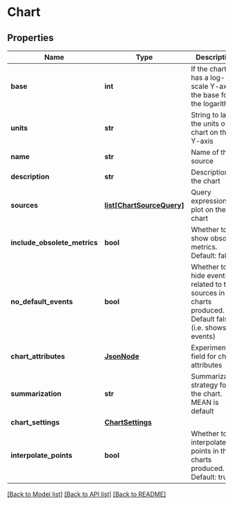 # Chart

## Properties
Name | Type | Description | Notes
------------ | ------------- | ------------- | -------------
**base** | **int** | If the chart has a log-scale Y-axis, the base for the logarithms | [optional] 
**units** | **str** | String to label the units of the chart on the Y-axis | [optional] 
**name** | **str** | Name of the source | 
**description** | **str** | Description of the chart | [optional] 
**sources** | [**list[ChartSourceQuery]**](ChartSourceQuery.md) | Query expression to plot on the chart | 
**include_obsolete_metrics** | **bool** | Whether to show obsolete metrics.  Default: false | [optional] 
**no_default_events** | **bool** | Whether to hide events related to the sources in the charts produced. Default false (i.e. shows events) | [optional] 
**chart_attributes** | [**JsonNode**](JsonNode.md) | Experimental field for chart attributes | [optional] 
**summarization** | **str** | Summarization strategy for the chart.  MEAN is default | [optional] 
**chart_settings** | [**ChartSettings**](ChartSettings.md) |  | [optional] 
**interpolate_points** | **bool** | Whether to interpolate points in the charts produced. Default: true | [optional] 

[[Back to Model list]](../README.md#documentation-for-models) [[Back to API list]](../README.md#documentation-for-api-endpoints) [[Back to README]](../README.md)


